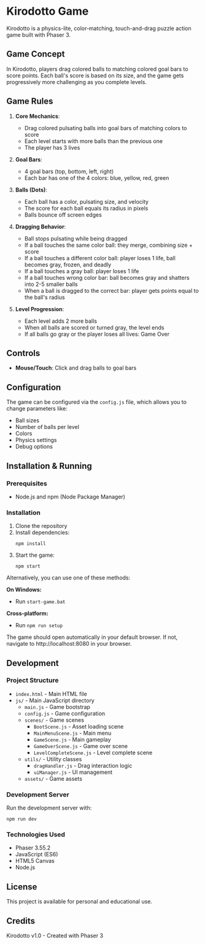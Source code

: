 # Kirodotto Game

Kirodotto is a physics-lite, color-matching, touch-and-drag puzzle action game built with Phaser 3.

## Game Concept

In Kirodotto, players drag colored balls to matching colored goal bars to score points. Each ball's score is based on its size, and the game gets progressively more challenging as you complete levels.

## Game Rules

1. **Core Mechanics**:
   - Drag colored pulsating balls into goal bars of matching colors to score
   - Each level starts with more balls than the previous one
   - The player has 3 lives

2. **Goal Bars**:
   - 4 goal bars (top, bottom, left, right)
   - Each bar has one of the 4 colors: blue, yellow, red, green

3. **Balls (Dots)**:
   - Each ball has a color, pulsating size, and velocity
   - The score for each ball equals its radius in pixels
   - Balls bounce off screen edges

4. **Dragging Behavior**:
   - Ball stops pulsating while being dragged
   - If a ball touches the same color ball: they merge, combining size + score
   - If a ball touches a different color ball: player loses 1 life, ball becomes gray, frozen, and deadly
   - If a ball touches a gray ball: player loses 1 life
   - If a ball touches wrong color bar: ball becomes gray and shatters into 2-5 smaller balls
   - When a ball is dragged to the correct bar: player gets points equal to the ball's radius

5. **Level Progression**:
   - Each level adds 2 more balls
   - When all balls are scored or turned gray, the level ends
   - If all balls go gray or the player loses all lives: Game Over

## Controls

- **Mouse/Touch**: Click and drag balls to goal bars

## Configuration

The game can be configured via the `config.js` file, which allows you to change parameters like:
- Ball sizes
- Number of balls per level
- Colors
- Physics settings
- Debug options

## Installation & Running

### Prerequisites
- Node.js and npm (Node Package Manager)

### Installation
1. Clone the repository
2. Install dependencies:
   ```
   npm install
   ```
3. Start the game:
   ```
   npm start
   ```

Alternatively, you can use one of these methods:

**On Windows:**
- Run `start-game.bat`

**Cross-platform:**
- Run `npm run setup`

The game should open automatically in your default browser. If not, navigate to http://localhost:8080 in your browser.

## Development

### Project Structure
- `index.html` - Main HTML file
- `js/` - Main JavaScript directory
  - `main.js` - Game bootstrap
  - `config.js` - Game configuration
  - `scenes/` - Game scenes
    - `BootScene.js` - Asset loading scene
    - `MainMenuScene.js` - Main menu
    - `GameScene.js` - Main gameplay
    - `GameOverScene.js` - Game over scene
    - `LevelCompleteScene.js` - Level complete scene
  - `utils/` - Utility classes
    - `dragHandler.js` - Drag interaction logic
    - `uiManager.js` - UI management
  - `assets/` - Game assets

### Development Server
Run the development server with:
```
npm run dev
```

### Technologies Used
- Phaser 3.55.2
- JavaScript (ES6)
- HTML5 Canvas
- Node.js

## License

This project is available for personal and educational use.

## Credits

Kirodotto v1.0 - Created with Phaser 3 